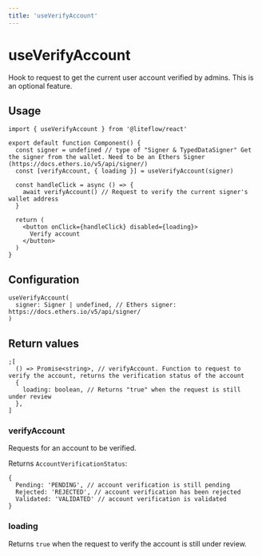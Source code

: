 ```yaml
---
title: 'useVerifyAccount'
---
```


# useVerifyAccount

Hook to request to get the current user account verified by admins. This is an optional feature.

## Usage

```tsx
import { useVerifyAccount } from '@liteflow/react'

export default function Component() {
  const signer = undefined // type of "Signer & TypedDataSigner" Get the signer from the wallet. Need to be an Ethers Signer (https://docs.ethers.io/v5/api/signer/)
  const [verifyAccount, { loading }] = useVerifyAccount(signer)

  const handleClick = async () => {
    await verifyAccount() // Request to verify the current signer's wallet address
  }

  return (
    <button onClick={handleClick} disabled={loading}>
      Verify account
    </button>
  )
}
```

## Configuration

```tsx
useVerifyAccount(
  signer: Signer | undefined, // Ethers signer: https://docs.ethers.io/v5/api/signer/
)
```

## Return values

```tsx
;[
  () => Promise<string>, // verifyAccount. Function to request to verify the account, returns the verification status of the account
  {
    loading: boolean, // Returns "true" when the request is still under review
  },
]
```

### verifyAccount

Requests for an account to be verified.

Returns `AccountVerificationStatus`:

```tsx
{
  Pending: 'PENDING', // account verification is still pending
  Rejected: 'REJECTED', // account verification has been rejected
  Validated: 'VALIDATED' // account verification is validated
}
```

### loading

Returns `true` when the request to verify the account is still under review.

